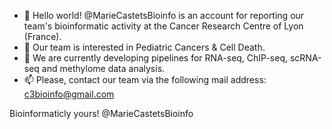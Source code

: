 - 👋 Hello world! @MarieCastetsBioinfo is an account for reporting our team's bioinformatic activity at the Cancer Research Centre of Lyon (France).
- 👀 Our team is interested in Pediatric Cancers & Cell Death.
- 🌱 We are currently developing pipelines for RNA-seq, ChIP-seq, scRNA-seq and methylome data analysis.
- 📫 Please, contact our team via the following mail address: c3bioinfo@gmail.com

Bioinformaticly yours!
@MarieCastetsBioinfo

<!---
MarieCastetsBioinfo/MarieCastetsBioinfo is a ✨ special ✨ repository because its `README.md` (this file) appears on your GitHub profile.
You can click the Preview link to take a look at your changes.
--->

